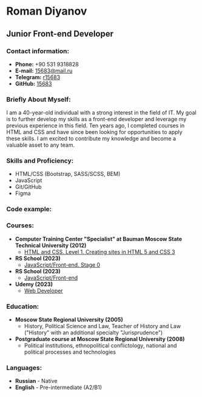 # **Roman Diyanov** #
## **Junior Front-end Developer**
### **Contact information:**
* **Phone:** +90 531 9318828
* **E-mail:** 15683@mail.ru
* **Telegram:** [r15683](https://t.me/r15683)
* **GitHub:** [15683](https://github.com/15683)

### **Briefly About Myself:**
I am a 40-year-old individual with a strong interest in the field of IT. My goal is to further develop my skills as a front-end developer and leverage my previous experience in this field. Ten years ago, I completed courses in HTML and CSS and have since been looking for opportunities to apply these skills. I am excited to contribute my knowledge and become a valuable asset to any team.

### **Skills and Proficiency:**
* HTML/CSS (Bootstrap, SASS/SCSS, BEM)
* JavaScript
* Git/GitHub
* Figma

### **Code example:**


### **Courses**:
* **Computer Training Center "Specialist" at Bauman Moscow State Technical University (2012)** 
  * [HTML and CSS. Level 1. Creating sites in HTML 5 and CSS 3](https://www.specialist.ru/course/eichtml-b) 
* **RS School (2023)** 
  * [JavaScript/Front-end. Stage 0](https://rs.school/js-stage0/)
* **RS School (2023)** 
  * [JavaScript/Front-end](https://rs.school/js/)
* **Udemy (2023)**
  * [Web Developer](https://www.udemy.com/course/webdeveloper/)


### **Education:**
* **Moscow State Regional University (2005)**
  * History, Political Science and Law, Teacher of History and Law ("History" with an additional specialty "Jurisprudence")
* **Postgraduate course at Moscow State Regional University (2008)**
  * Political institutions, ethnopolitical conflictology, national and political processes and technologies

### **Languages:**
* **Russian** - Native
* **English** - Pre-intermediate (A2/B1)